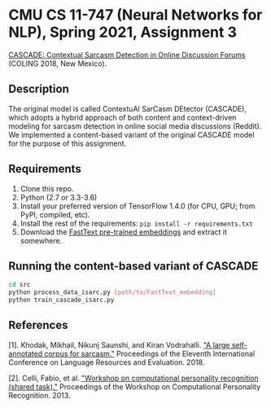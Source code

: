 # CMU CS 11-747 (Neural Networks for NLP), Spring 2021, Assignment 3

[CASCADE: Contextual Sarcasm Detection in Online Discussion Forums](http://aclweb.org/anthology/C18-1156) (COLING 2018, New Mexico).

## Description

The original model is called ContextuAl SarCasm DEtector (CASCADE), which adopts a hybrid approach of both content and context-driven modeling for sarcasm detection in online social media discussions (Reddit).
We implemented a content-based variant of the original CASCADE model for the purpose of this assignment.

## Requirements

1. Clone this repo.
2. Python (2.7 or 3.3-3.6)  
3. Install your preferred version of TensorFlow 1.4.0 (for CPU, GPU; from PyPI, compiled, etc).
4. Install the rest of the requirements: `pip install -r requirements.txt`
5. Download the [FastText pre-trained embeddings](https://dl.fbaipublicfiles.com/fasttext/vectors-english/crawl-300d-2M.vec.zip) and extract it somewhere.


## Running the content-based variant of CASCADE
 
```bash
cd src
python process_data_isarc.py [path/to/FastText_embedding]
python train_cascade_isarc.py
```

## References

[1]. Khodak, Mikhail, Nikunj Saunshi, and Kiran Vodrahalli. ["A large self-annotated corpus for sarcasm."](https://arxiv.org/abs/1704.05579) Proceedings of the Eleventh International Conference on Language Resources and Evaluation. 2018.

[2]. Celli, Fabio, et al. ["Workshop on computational personality recognition (shared task)."](http://www.aaai.org/ocs/index.php/ICWSM/ICWSM13/paper/download/6190/6306) Proceedings of the Workshop on Computational Personality Recognition. 2013.
